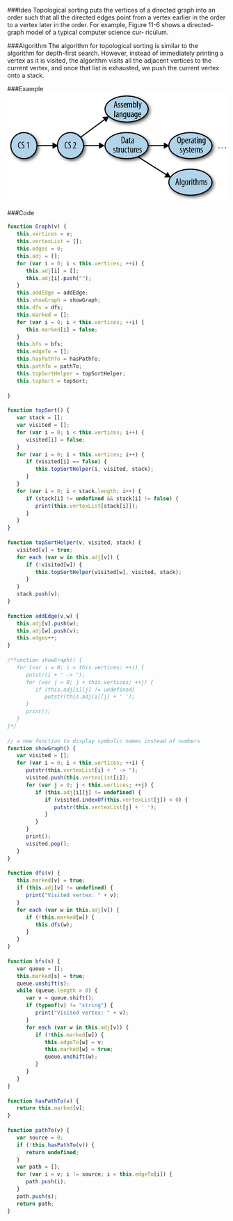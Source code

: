 

###Idea
Topological sorting puts the vertices of a directed graph into an order such that all the
directed edges point from a vertex earlier in the order to a vertex later in the order. For
example, Figure 11-6 shows a directed-graph model of a typical computer science cur‐
riculum.

###Algorithm
The algorithm for topological sorting is similar to the algorithm for depth-first
search. However, instead of immediately printing a vertex as it is visited, the algorithm
visits all the adjacent vertices to the current vertex, and once that list is exhausted, we
push the current vertex onto a stack.

###Example
![alt tag](https://github.com/tmdautov/algorithms-javascript/blob/master/graph/topological-sorting/toposort.png?raw=true)

###Code

```javascript
function Graph(v) {
   this.vertices = v;
   this.vertexList = [];
   this.edges = 0;
   this.adj = [];
   for (var i = 0; i < this.vertices; ++i) {
      this.adj[i] = [];
      this.adj[i].push("");
   }
   this.addEdge = addEdge;
   this.showGraph = showGraph;
   this.dfs = dfs;
   this.marked = [];
   for (var i = 0; i < this.vertices; ++i) {
      this.marked[i] = false;
   }
   this.bfs = bfs;
   this.edgeTo = [];
   this.hasPathTo = hasPathTo;
   this.pathTo = pathTo;
   this.topSortHelper = topSortHelper;
   this.topSort = topSort;
   
}

function topSort() {
   var stack = [];
   var visited = [];
   for (var i = 0; i < this.vertices; i++) {
      visited[i] = false;
   }
   for (var i = 0; i < this.vertices; i++) {
      if (visited[i] == false) {
         this.topSortHelper(i, visited, stack);
      }
   }
   for (var i = 0; i < stack.length; i++) {
      if (stack[i] != undefined && stack[i] != false) {
         print(this.vertexList[stack[i]]);
      } 
   }
}

function topSortHelper(v, visited, stack) {
   visited[v] = true; 
   for each (var w in this.adj[v]) {
      if (!visited[w]) {
         this.topSortHelper(visited[w], visited, stack);
      }
   }
   stack.push(v);
}

function addEdge(v,w) {
   this.adj[v].push(w);
   this.adj[w].push(v);
   this.edges++;
}

/*function showGraph() {
   for (var i = 0; i < this.vertices; ++i) {
      putstr(i + " -> ");
      for (var j = 0; j < this.vertices; ++j) {
         if (this.adj[i][j] != undefined)
            putstr(this.adj[i][j] + ' ');
      }
      print();
   }
}*/

// a new function to display symbolic names instead of numbers
function showGraph() {
   var visited = [];
   for (var i = 0; i < this.vertices; ++i) {
      putstr(this.vertexList[i] + " -> ");
      visited.push(this.vertexList[i]);
      for (var j = 0; j < this.vertices; ++j) {
         if (this.adj[i][j] != undefined) {
            if (visited.indexOf(this.vertexList[j]) < 0) {
               putstr(this.vertexList[j] + ' ');
            }
         }
      }
      print();
      visited.pop();
   }
}

function dfs(v) {
   this.marked[v] = true;
   if (this.adj[v] != undefined) { 
      print("Visited vertex: " + v);
   }
   for each (var w in this.adj[v]) {
      if (!this.marked[w]) {
         this.dfs(w);
      }
   }
}

function bfs(s) {
   var queue = [];
   this.marked[s] = true;
   queue.unshift(s);
   while (queue.length > 0) {
      var v = queue.shift();
      if (typeof(v) != "string") {
         print("Visited vertex: " + v);
      }
      for each (var w in this.adj[v]) {
         if (!this.marked[w]) {
            this.edgeTo[w] = v;
            this.marked[w] = true;
            queue.unshift(w);
         }
      }
   }
}

function hasPathTo(v) {
   return this.marked[v];
}

function pathTo(v) {
   var source = 0;
   if (!this.hasPathTo(v)) {
      return undefined;
   }
   var path = [];
   for (var i = v; i != source; i = this.edgeTo[i]) {
      path.push(i);
   }
   path.push(s);
   return path;
}
```

